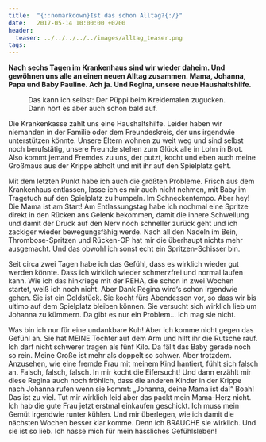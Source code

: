 ```yaml
---
title:  "{::nomarkdown}Ist das schon Alltag?{:/}"
date:   2017-05-14 10:00:00 +0200
header:
  teaser: ../../../../../images/alltag_teaser.png
tags:
---
```

**Nach sechs Tagen im Krankenhaus sind wir wieder daheim. Und gewöhnen uns alle an einen neuen Alltag zusammen. Mama, Johanna, Papa und Baby Pauline. Ach ja. Und Regina, unsere neue Haushaltshilfe.**

<figure>
  <img src="../../../../../images/alltag.jpg" alt="">
  <figcaption>Das kann ich selbst: Der Püppi beim Kreidemalen zugucken. Dann hört es aber auch schon bald auf.</figcaption>
</figure>

Die Krankenkasse zahlt uns eine Haushaltshilfe. Leider haben wir niemanden in der Familie oder dem Freundeskreis, der uns irgendwie unterstützen könnte. Unsere Eltern wohnen zu weit weg und sind selbst noch berufstätig, unsere Freunde stehen zum Glück alle in Lohn in Brot. Also kommt jemand Fremdes zu uns, der putzt, kocht und eben auch meine Großmaus aus der Krippe abholt und mit ihr auf den Spielplatz geht.

Mit dem letzten Punkt habe ich auch die größten Probleme. Frisch aus dem Krankenhaus entlassen, lasse ich es mir auch nicht nehmen, mit Baby im Tragetuch auf den Spielplatz zu humpeln. Im Schneckentempo. Aber hey! Die Mama ist am Start! Am Entlassungstag habe ich nochmal eine Spritze direkt in den Rücken ans Gelenk bekommen, damit die innere Schwellung und damit der Druck auf den Nerv noch schneller zurück geht und ich zackiger wieder bewegungsfähig werde. Nach all den Nadeln im Bein, Thrombose-Spritzen und Rücken-OP hat mir die überhaupt nichts mehr ausgemacht. Und das obwohl ich sonst echt ein Spritzen-Schisser bin.

Seit circa zwei Tagen habe ich das Gefühl, dass es wirklich wieder gut werden könnte. Dass ich wirklich wieder schmerzfrei und normal laufen kann. Wie ich das hinkriege mit der REHA, die schon in zwei Wochen startet, weiß ich noch nicht. Aber Dank Regina wird‘s schon irgendwie gehen. Sie ist ein Goldstück. Sie kocht fürs Abendessen vor, so dass wir bis ultimo auf dem Spielplatz bleiben können. Sie versucht sich wirklich lieb um Johanna zu kümmern. Da gibt es nur ein Problem… Ich mag sie nicht.

Was bin ich nur für eine undankbare Kuh! Aber ich komme nicht gegen das Gefühl an. Sie hat MEINE Tochter auf dem Arm und hilft ihr die Rutsche rauf. Ich darf nicht schwerer tragen als fünf Kilo. Da fällt das Baby gerade noch so rein. Meine Große ist mehr als doppelt so schwer. Aber trotzdem. Anzusehen, wie eine fremde Frau mit meinem Kind hantiert, fühlt sich falsch an. Falsch, falsch, falsch. In mir kocht die Eifersucht! Und dann erzählt mir diese Regina auch noch fröhlich, dass die anderen Kinder in der Krippe nach Johanna rufen wenn sie kommt: „Johanna, deine Mama ist da!“ Boah! Das ist zu viel. Tut mir wirklich leid aber das packt mein Mama-Herz nicht. Ich hab die gute Frau jetzt erstmal einkaufen geschickt. Ich muss mein Gemüt irgendwie runter kühlen. Und mir überlegen, wie ich damit die nächsten Wochen besser klar komme. Denn ich BRAUCHE sie wirklich. Und sie ist so lieb. Ich hasse mich für mein hässliches Gefühlsleben!